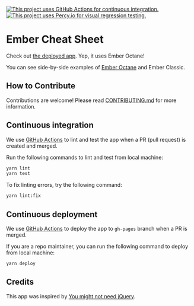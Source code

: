 [![This project uses GitHub Actions for continuous integration.](https://github.com/ember-learn/ember-cheat-sheet/workflows/CI/CD/badge.svg)](https://github.com/ember-learn/ember-cheat-sheet/actions?query=workflow%3ACI%2FCD)
[![This project uses Percy.io for visual regression testing.](https://percy.io/static/images/percy-badge.svg)](https://percy.io/Ember/ember-cheat-sheet)

# Ember Cheat Sheet

Check out [the deployed app](https://ember-learn.github.io/ember-cheat-sheet/). Yep, it uses Ember Octane!

You can see side-by-side examples of [Ember Octane](https://emberjs.com/editions/octane) and Ember Classic.


## How to Contribute

Contributions are welcome! Please read [CONTRIBUTING.md](CONTRIBUTING.md) for more information.


## Continuous integration

We use [GitHub Actions](.github/workflows/ci-cd.yml) to lint and test the app when a PR (pull request) is created and merged.

Run the following commands to lint and test from local machine:

```bash
yarn lint
yarn test
```

To fix linting errors, try the following command:

```bash
yarn lint:fix
```


## Continuous deployment

We use [GitHub Actions](.github/workflows/ci-cd.yml) to deploy the app to `gh-pages` branch when a PR is merged.

If you are a repo maintainer, you can run the following command to deploy from local machine:

```bash
yarn deploy
```


## Credits

This app was inspired by [You might not need jQuery](http://youmightnotneedjquery.com/).
